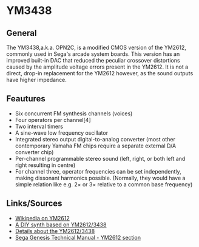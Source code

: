 # YM3438

## General

The YM3438,a.k.a. OPN2C, is a modified CMOS version of the YM2612, commonly used in Sega's arcade system boards. This version has an improved built-in DAC that reduced the peculiar crossover distortions caused by the amplitude voltage errors present in the YM2612. It is not a direct, drop-in replacement for the YM2612 however, as the sound outputs have higher impedance.

## Feautures

- Six concurrent FM synthesis channels (voices)
- Four operators per channel[4]
- Two interval timers
- A sine-wave low frequency oscillator
- Integrated stereo output digital-to-analog converter (most other contemporary Yamaha FM chips require a separate external D/A converter chip)
- Per-channel programmable stereo sound (left, right, or both left and right resulting in centre)
- For channel three, operator frequencies can be set independently, making dissonant harmonics possible. (Normally, they would have a simple relation like e.g. 2× or 3× relative to a common base frequency)

## Links/Sources

- [Wikipedia on YM2612](https://en.wikipedia.org/wiki/Yamaha_YM2612)
- [A DIY synth based on YM2612/3438](https://www.sequencer.de/synthesizer/threads/dafm-synth-genesis-ym2612-ym3438.150511/)
- [Details about the YM2612/3438](https://segaretro.org/YM2612)
- [Sega Genesis Technical Manual - YM2612 section](https://www.smspower.org/maxim/Documents/YM2612)
